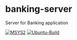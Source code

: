 # banking-server
 Server for Banking application

 [![MSYS2](https://github.com/shubhamk09/banking-server/actions/workflows/main.yml/badge.svg)](https://github.com/shubhamk09/banking-server/actions/workflows/main.yml)
 [![Ubuntu-Build](https://github.com/shubhamk09/banking-server/actions/workflows/cmake-single-platform.yml/badge.svg)](https://github.com/shubhamk09/banking-server/actions/workflows/cmake-single-platform.yml)
